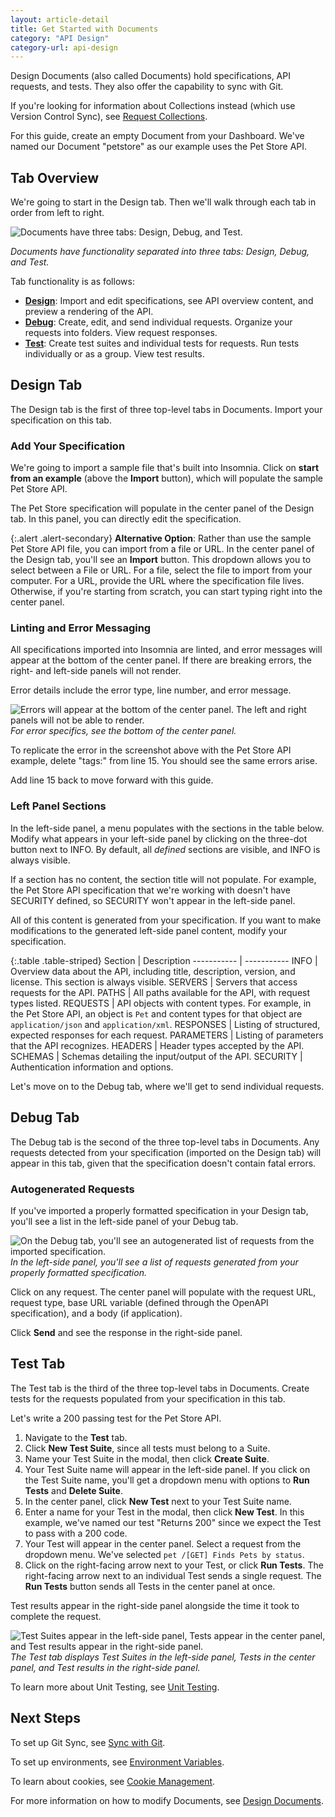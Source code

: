 ```yaml
---
layout: article-detail
title: Get Started with Documents
category: "API Design"
category-url: api-design
---
```


Design Documents (also called Documents) hold specifications, API requests, and tests. They also offer the capability to sync with Git.

If you're looking for information about Collections instead (which use Version Control Sync), see [Request Collections](/insomnia/request-collections).

For this guide, create an empty Document from your Dashboard. We've named our Document "petstore" as our example uses the Pet Store API.

## Tab Overview

We're going to start in the Design tab. Then we'll walk through each tab in order from left to right.

![Documents have three tabs: Design, Debug, and Test.](/assets/images/three-document-tabs.png)

_Documents have functionality separated into three tabs: Design, Debug, and Test._

Tab functionality is as follows:

* [**Design**](#design-tab): Import and edit specifications, see API overview content, and preview a rendering of the API.
* [**Debug**](#debug-tab): Create, edit, and send individual requests. Organize your requests into folders. View request responses.
* [**Test**](#test-tab): Create test suites and individual tests for requests. Run tests individually or as a group. View test results.

## Design Tab

The Design tab is the first of three top-level tabs in Documents. Import your specification on this tab.

### Add Your Specification

We're going to import a sample file that's built into Insomnia. Click on **start from an example** (above the **Import** button), which will populate the sample Pet Store API.

The Pet Store specification will populate in the center panel of the Design tab. In this panel, you can directly edit the specification.

{:.alert .alert-secondary}
**Alternative Option**: Rather than use the sample Pet Store API file, you can import from a file or URL. In the center panel of the Design tab, you'll see an **Import** button. This dropdown allows you to select between a File or URL. For a file, select the file to import from your computer. For a URL, provide the URL where the specification file lives. Otherwise, if you're starting from scratch, you can start typing right into the center panel.

### Linting and Error Messaging

All specifications imported into Insomnia are linted, and error messages will appear at the bottom of the center panel. If there are breaking errors, the right- and left-side panels will not render.

Error details include the error type, line number, and error message.

![Errors will appear at the bottom of the center panel. The left and right panels will not be able to render.](/assets/images/design-error-message.png)
_For error specifics, see the bottom of the center panel._

To replicate the error in the screenshot above with the Pet Store API example, delete "tags:" from line 15. You should see the same errors arise. 

Add line 15 back to move forward with this guide.

### Left Panel Sections

In the left-side panel, a menu populates with the sections in the table below. Modify what appears in your left-side panel by clicking on the three-dot button next to INFO. By default, all _defined_ sections are visible, and INFO is always visible.

If a section has no content, the section title will not populate. For example, the Pet Store API specification that we're working with doesn't have SECURITY defined, so SECURITY won't appear in the left-side panel.

All of this content is generated from your specification. If you want to make modifications to the generated left-side panel content, modify your specification.

{:.table .table-striped}
Section | Description
----------- | -----------
INFO | Overview data about the API, including title, description, version, and license. This section is always visible.
SERVERS | Servers that access requests for the API.
PATHS | All paths available for the API, with request types listed.
REQUESTS | API objects with content types. For example, in the Pet Store API, an object is `Pet` and content types for that object are `application/json` and `application/xml`.
RESPONSES | Listing of structured, expected responses for each request.
PARAMETERS | Listing of parameters that the API recognizes.
HEADERS | Header types accepted by the API.
SCHEMAS | Schemas detailing the input/output of the API.
SECURITY | Authentication information and options.

Let's move on to the Debug tab, where we'll get to send individual requests.

## Debug Tab

The Debug tab is the second of the three top-level tabs in Documents. Any requests detected from your specification (imported on the Design tab) will appear in this tab, given that the specification doesn't contain fatal errors.

### Autogenerated Requests

If you've imported a properly formatted specification in your Design tab, you'll see a list in the left-side panel of your Debug tab.

![On the Debug tab, you'll see an autogenerated list of requests from the imported specification.](/assets/images/request-listing-document.png)
_In the left-side panel, you'll see a list of requests generated from your properly formatted specification._

Click on any request. The center panel will populate with the request URL, request type, base URL variable (defined through the OpenAPI specification), and a body (if application).

Click **Send** and see the response in the right-side panel.

## Test Tab

The Test tab is the third of the three top-level tabs in Documents. Create tests for the requests populated from your specification in this tab.

Let's write a 200 passing test for the Pet Store API.

1. Navigate to the **Test** tab.
1. Click **New Test Suite**, since all tests must belong to a Suite.
1. Name your Test Suite in the modal, then click **Create Suite**.
1. Your Test Suite name will appear in the left-side panel. If you click on the Test Suite name, you'll get a dropdown menu with options to **Run Tests** and **Delete Suite**.
1. In the center panel, click **New Test** next to your Test Suite name.
1. Enter a name for your Test in the modal, then click **New Test**. In this example, we've named our test "Returns 200" since we expect the Test to pass with a 200 code.
1. Your Test will appear in the center panel. Select a request from the dropdown menu. We've selected `pet /[GET] Finds Pets by status`.
1. Click on the right-facing arrow next to your Test, or click **Run Tests**. The right-facing arrow next to an individual Test sends a single request. The **Run Tests** button sends all Tests in the center panel at once.

Test results appear in the right-side panel alongside the time it took to complete the request.

![Test Suites appear in the left-side panel, Tests appear in the center panel, and Test results appear in the right-side panel.](/assets/images/test-example.png)
_The Test tab displays Test Suites in the left-side panel, Tests in the center panel, and Test results in the right-side panel._

To learn more about Unit Testing, see [Unit Testing](/insomnia/unit-testing).

## Next Steps

To set up Git Sync, see [Sync with Git](/insomnia/git-sync/).

To set up environments, see [Environment Variables](/insomnia/environment-variables).

To learn about cookies, see [Cookie Management](/insomnia/cookie-management).

For more information on how to modify Documents, see [Design Documents](/insomnia/design-documents).
